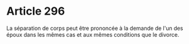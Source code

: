 # Article 296

La séparation de corps peut être prononcée à la demande de l'un des époux dans les mêmes cas et aux mêmes conditions que le divorce.

